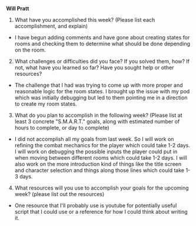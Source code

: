 **Will Pratt**
1. What have you accomplished this week? (Please list each accomplishment, and explain)
* I have begun adding comments and have gone about creating states for rooms and checking them to determine what should be done depending on the room.
2. What challenges or difficulties did you face? If you solved them, how? If not, what have you learned so far? Have you sought help or other resources?
* The challenge that I had was trying to come up with more proper and reasonable logic for the room states. I brought up the issue with my pod which was initially debugging but led to them pointing me in a direction to create my room states.
3. What do you plan to accomplish in the following week? (Please list at least 3 concrete "S.M.A.R.T." goals, along with estimated number of hours to complete, or day to complete)
* I did not accomplish all my goals from last week. So I will work on refining the combat mechanics for the player which could take 1-2 days. I will work on debugging the possible inputs the player could put in when moving between different rooms which could take 1-2 days. I will also work on the more introduction kind of things like the title screen and character selection and things along those lines which could take 1-3 days.
4. What resources will you use to accomplish your goals for the upcoming week? (please list out the resources)
* One resource that I'll probably use is youtube for potentially useful script that I could use or a reference for how I could think about writing it.
